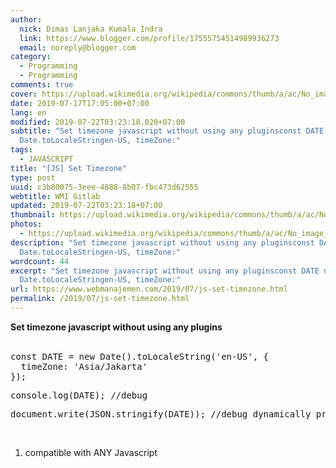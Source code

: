 ```yaml
---
author:
  nick: Dimas Lanjaka Kumala Indra
  link: https://www.blogger.com/profile/17555754514989936273
  email: noreply@blogger.com
category:
  - Programming
  - Programming
comments: true
cover: https://upload.wikimedia.org/wikipedia/commons/thumb/a/ac/No_image_available.svg/2048px-No_image_available.svg.png
date: 2019-07-17T17:05:00+07:00
lang: en
modified: 2019-07-22T03:23:18.020+07:00
subtitle: "Set timezone javascript without using any pluginsconst DATE new
  Date.toLocaleStringen-US, timeZone:"
tags:
  - JAVASCRIPT
title: "[JS] Set Timezone"
type: post
uuid: c3b80075-3eee-4888-8b07-fbc473d62555
webtitle: WMI Gitlab
updated: 2019-07-22T03:23:18+07:00
thumbnail: https://upload.wikimedia.org/wikipedia/commons/thumb/a/ac/No_image_available.svg/2048px-No_image_available.svg.png
photos:
  - https://upload.wikimedia.org/wikipedia/commons/thumb/a/ac/No_image_available.svg/2048px-No_image_available.svg.png
description: "Set timezone javascript without using any pluginsconst DATE new
  Date.toLocaleStringen-US, timeZone:"
wordcount: 44
excerpt: "Set timezone javascript without using any pluginsconst DATE new
  Date.toLocaleStringen-US, timeZone:"
url: https://www.webmanajemen.com/2019/07/js-set-timezone.html
permalink: /2019/07/js-set-timezone.html
---
```


<div dir="ltr" trbidi="on"><b>Set timezone javascript without using any plugins</b><br><br><pre class="snippet-code-js lang-js prettyprint prettyprinted">const DATE = new Date().toLocaleString('en-US', {<br>  timeZone: 'Asia/Jakarta'<br>});<br></pre><pre class="snippet-code-js lang-js prettyprint prettyprinted">console.log(DATE); //debug</pre><pre class="snippet-code-js lang-js prettyprint prettyprinted">document.write(JSON.stringify(DATE)); //debug dynamically print</pre><br><ol><li>compatible with ANY Javascript</li></ol></div>
